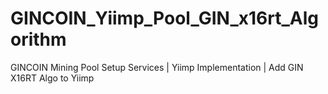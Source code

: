 # GINCOIN_Yiimp_Pool_GIN_x16rt_Algorithm
GINCOIN Mining Pool Setup Services | Yiimp Implementation |  Add GIN X16RT Algo to Yiimp
